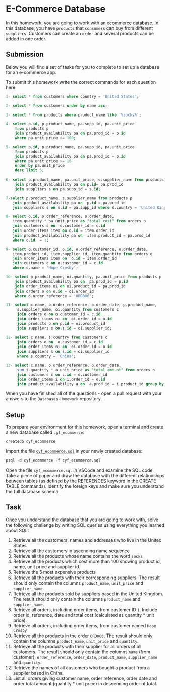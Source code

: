 # E-Commerce Database

In this homework, you are going to work with an ecommerce database. In this database, you have `products` that `consumers` can buy from different `suppliers`. Customers can create an `order` and several products can be added in one order.

## Submission

Below you will find a set of tasks for you to complete to set up a database for an e-commerce app.

To submit this homework write the correct commands for each question here:
```sql
1- select * from customers where country = 'United States';

2- select * from customers order by name asc;

3- select * from products where product_name like '%socks%';

4- select p.id, p.product_name, pa.supp_id, pa.unit_price
    from products p 
    join product_availability pa on pa.prod_id = p.id 
    where pa.unit_price >= 100;

5- select p.id, p.product_name, pa.supp_id, pa.unit_price
    from products p 
    join product_availability pa on pa.prod_id = p.id 
    where pa.unit_price >= 10 
    order by pa.unit_price 
    desc limit 5;

6- select p.product_name, pa.unit_price, s.supplier_name from products p  
    join product_availability pa on p.id= pa.prod_id 
    join suppliers s on pa.supp_id = s.id;

7-select p.product_name, s.supplier_name from products p 
   join product_availability pa on  p.id = pa.prod_id
   join suppliers s on s.id = pa.supp_id where s.country = 'United Kingdom';

8- select o.id, o.order_reference, o.order_date, 
   item.quantity * pa.unit_price as "total cost" from orders o 
   join customers c on  o.customer_id = c.id 
   join order_items item on o.id = item.order_id 
   join product_availability pa on  item.product_id = pa.prod_id 
   where c.id  = 1;

9- select o.customer_id, o.id, o.order_reference, o.order_date, 
   item.product_id, item.supplier_id, item.quantity from orders o 
   join order_items item on  o.id = item.order_id 
   join customers c on o.customer_id = c.id 
   where c.name = 'Hope Crosby';

10- select p.product_name, oi.quantity, pa.unit_price from products p 
    join product_availability pa on  pa.prod_id = p.id 
    join order_items oi on oi.product_id = pa.prod_id 
    join orders o on o.id = oi.order_id 
    where o.order_reference = 'ORD006';

11- select c.name, o.order_reference, o.order_date, p.product_name, 
     s.supplier_name, oi.quantity from customers c 
     join orders o on o.customer_id = c.id 
     join order_items oi on  oi.order_id = o.id 
     join products p on p.id = oi.product_id 
     join suppliers s on s.id = oi.supplier_id;

12- select c.name, s.country from customers c 
     join orders o on  o.customer_id = c.id 
     join order_items oi on  oi.order_id = o.id 
     join suppliers s on s.id = oi.supplier_id 
     where s.country = 'China';

13- select c.name, o.order_reference, o.order_date, 
     sum i.quantity * a.unit_price as "total amount" from orders o 
     join customers c on c.id = o.customer_id 
     join order_items i on i.order_id = o.id 
     join product_availability a on  a.prod_id = i.product_id group by c.name, o.order_reference, o.order_date order by "total amount" desc;


```

When you have finished all of the questions - open a pull request with your answers to the `Databases-Homework` repository.

## Setup

To prepare your environment for this homework, open a terminal and create a new database called `cyf_ecommerce`:

```sql
createdb cyf_ecommerce
```

Import the file [`cyf_ecommerce.sql`](./cyf_ecommerce.sql) in your newly created database:

```sql
psql -d cyf_ecommerce -f cyf_ecommerce.sql
```

Open the file `cyf_ecommerce.sql` in VSCode and examine the SQL code. Take a piece of paper and draw the database with the different relationships between tables (as defined by the REFERENCES keyword in the CREATE TABLE commands). Identify the foreign keys and make sure you understand the full database schema.

## Task

Once you understand the database that you are going to work with, solve the following challenge by writing SQL queries using everything you learned about SQL:

1. Retrieve all the customers' names and addresses who live in the United States
2. Retrieve all the customers in ascending name sequence
3. Retrieve all the products whose name contains the word `socks`
4. Retrieve all the products which cost more than 100 showing product id, name, unit price and supplier id.
5. Retrieve the 5 most expensive products
6. Retrieve all the products with their corresponding suppliers. The result should only contain the columns `product_name`, `unit_price` and `supplier_name`
7. Retrieve all the products sold by suppliers based in the United Kingdom. The result should only contain the columns `product_name` and `supplier_name`.
8. Retrieve all orders, including order items, from customer ID `1`. Include order id, reference, date and total cost (calculated as quantity * unit price).
9. Retrieve all orders, including order items, from customer named `Hope Crosby`
10. Retrieve all the products in the order `ORD006`. The result should only contain the columns `product_name`, `unit_price` and `quantity`.
11. Retrieve all the products with their supplier for all orders of all customers. The result should only contain the columns `name` (from customer), `order_reference`, `order_date`, `product_name`, `supplier_name` and `quantity`.
12. Retrieve the names of all customers who bought a product from a supplier based in China.
13. List all orders giving customer name, order reference, order date and order total amount (quantity * unit price) in descending order of total.

